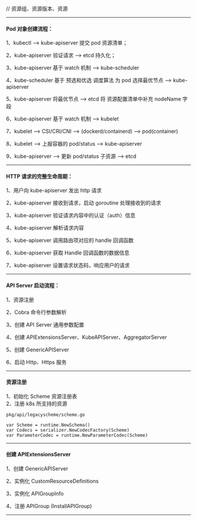 // 资源组、资源版本、资源

---
#### Pod 对象创建流程：

1、kubectl --> kube-apiserver 提交 pod 资源清单；

2、kube-apiserver 验证请求 --> etcd 持久化；

3、kube-apiserver 基于 watch 机制 --> kube-scheduler

4、kube-scheduler 基于 预选和优选 调度算法 为 pod 选择最优节点 --> kube-apiserver

5、kube-apiserver 将最优节点 --> etcd
    将 资源配置清单中补充 nodeName 字段

6、kube-apiserver 基于 watch 机制 --> kubelet

7、kubelet --> CSI/CRI/CNI --> (dockerd/containerd) --> pod(container)

8、kubelet --> 上报容器的 pod/status --> kube-apiserver

9、kube-apiserver --> 更新 pod/status 子资源 --> etcd

---
#### HTTP 请求的完整生命周期：

1、用户向 kube-apiserver 发出 http 请求

2、kube-apiserver 接收到请求，启动 goroutine 处理接收到的请求

3、kube-apiserver 验证请求内容中的认证（auth）信息

4、kube-apiserver 解析请求内容

5、kube-apiserver 调用路由项对应的 handle 回调函数

6、kube-apiserver 获取 Handle 回调函数的数据信息

7、kube-apiserver 设置请求状态码，响应用户的请求

---
#### API Server 启动流程：

1、资源注册

2、Cobra 命令行参数解析

3、创建 API Server 通用参数配置

4、创建 APIExtensionsServer、KubeAPIServer、AggregatorServer

5、创建 GenericAPIServer

6、启动 Http、Https 服务

---
#### 资源注册

1、初始化 Scheme 资源注册表 <br>
2、注册 k8s 所支持的资源 <br>

```shell
pkg/api/legacyscheme/scheme.go

var Scheme = runtime.NewSchema()
var Codecs = serializer.NewCodecFactory(Scheme)
var ParameterCodec = runtime.NewParameterCodec(Scheme)
```

---
#### 创建 APIExtensionsServer

1、创建 GenericAPIServer 

2、实例化 CustomResourceDefinitions

3、实例化 APIGroupInfo

4、注册 APIGroup (InstallAPIGroup)

---





